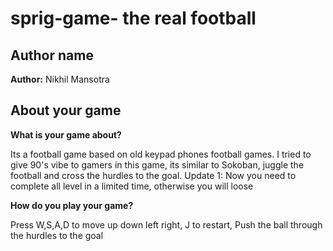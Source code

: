 # sprig-game- the real football

## Author name

**Author:** Nikhil Mansotra

<!-- A name or nickname that you want to appear as the author of the game -->

## About your game

**What is your game about?**

Its a football game based on old keypad phones football games. I tried to  give 90's vibe to gamers in this game, its similar to Sokoban, juggle the football and cross the hurdles to the goal. 
Update 1: Now you need to complete all level in a limited time, otherwise you will loose

<!-- Example: Pushing boxes to the goal. (from [Sokoban Plus](https://sprig.hackclub.com/gallery/sokoban_plus)) -->

**How do you play your game?**

Press W,S,A,D to move up down left right, J to restart, Push the ball through the hurdles to the goal 
<!-- Example: Press WASD to move, J to restart and K to toggle trails, Get A boxes (cyan) to A goals (green), Get B boxes (magenta) to B goals (red), Get normal boxes (gray) to either goal. (from [Sokoban plus](https://sprig.hackclub.com/gallery/sokoban_plus)) -->
